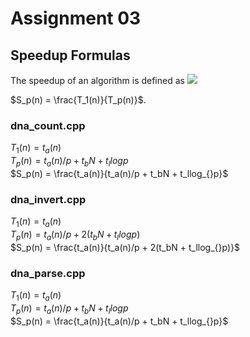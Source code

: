 # Assignment 03

## Speedup Formulas

The speedup of an algorithm is defined as
<img src="https://render.githubusercontent.com/render/math?math=S_p(n) = \frac{T_1(n)}{T_p(n)}">

$S_p(n) = \frac{T_1(n)}{T_p(n)}$.

### dna_count.cpp

$T_1(n) = t_a(n)$  
$T_p(n) = t_a(n)/p + t_bN + t_llog_{}p$  
$S_p(n) = \frac{t_a(n)}{t_a(n)/p + t_bN + t_llog_{}p}$

### dna_invert.cpp

$T_1(n) = t_a(n)$  
$T_p(n) = t_a(n)/p + 2(t_bN + t_llog_{}p)$  
$S_p(n) = \frac{t_a(n)}{t_a(n)/p + 2(t_bN + t_llog_{}p)}$

### dna_parse.cpp

$T_1(n) = t_a(n)$  
$T_p(n) = t_a(n)/p + t_bN + t_llog_{}p$  
$S_p(n) = \frac{t_a(n)}{t_a(n)/p + t_bN + t_llog_{}p}$
